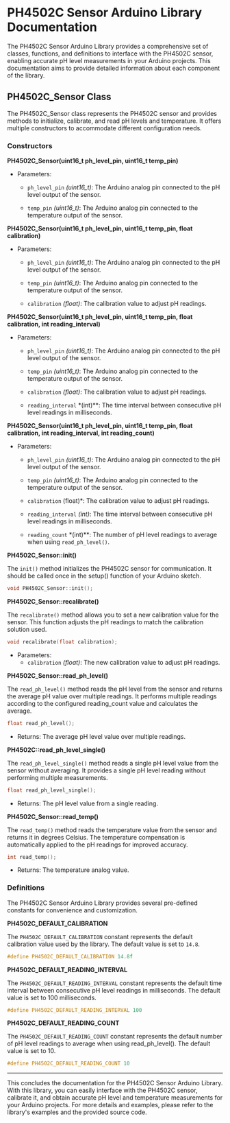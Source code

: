 # PH4502C Sensor Arduino Library Documentation

The PH4502C Sensor Arduino Library provides a comprehensive set of classes, functions, and definitions to interface with the PH4502C sensor, enabling accurate pH level measurements in your Arduino projects. This documentation aims to provide detailed information about each component of the library.

## PH4502C_Sensor Class

The PH4502C_Sensor class represents the PH4502C sensor and provides methods to initialize, calibrate, and read pH levels and temperature. It offers multiple constructors to accommodate different configuration needs.

### Constructors

**PH4502C_Sensor(uint16_t ph_level_pin, uint16_t temp_pin)**

- Parameters:
    - ```ph_level_pin``` *(uint16_t)*: The Arduino analog pin connected to the pH level output of the sensor.

    - ```temp_pin``` *(uint16_t)*: The Arduino analog pin connected to the temperature output of the sensor.

**PH4502C_Sensor(uint16_t ph_level_pin, uint16_t temp_pin, float calibration)**

- Parameters:
    - ```ph_level_pin``` *(uint16_t)*: The Arduino analog pin connected to the pH level output of the sensor.

    - ```temp_pin``` *(uint16_t)*: The Arduino analog pin connected to the temperature output of the sensor.

    - ```calibration``` *(float)*: The calibration value to adjust pH readings.

**PH4502C_Sensor(uint16_t ph_level_pin, uint16_t temp_pin, float calibration, int reading_interval)**

- Parameters:
    - ```ph_level_pin``` *(uint16_t)*: The Arduino analog pin connected to the pH level output of the sensor.

    - ```temp_pin``` *(uint16_t)*: The Arduino analog pin connected to the temperature output of the sensor.

    - ```calibration``` *(float)*: The calibration value to adjust pH readings.

    - ```reading_interval``` *(int)**: The time interval between consecutive pH level readings in milliseconds.

**PH4502C_Sensor(uint16_t ph_level_pin, uint16_t temp_pin, float calibration, int reading_interval, int reading_count)**

- Parameters:
    - ```ph_level_pin``` *(uint16_t)*: The Arduino analog pin connected to the pH level output of the sensor.

    - ```temp_pin``` *(uint16_t)*: The Arduino analog pin connected to the temperature output of the sensor.

    - ```calibration``` (float)*: The calibration value to adjust pH readings.

    - ```reading_interval``` *(int)*: The time interval between consecutive pH level readings in milliseconds.

    - ```reading_count``` *(int)**: The number of pH level readings to average when using ```read_ph_level()```.

**PH4502C_Sensor::init()**

The ```init()``` method initializes the PH4502C sensor for communication. It should be called once in the setup() function of your Arduino sketch.

```cpp
void PH4502C_Sensor::init();
```

**PH4502C_Sensor::recalibrate()**

The ```recalibrate()``` method allows you to set a new calibration value for the sensor. This function adjusts the pH readings to match the calibration solution used.

```cpp
void recalibrate(float calibration);
```

- Parameters:
    - ```calibration``` *(float)*: The new calibration value to adjust pH readings.

**PH4502C_Sensor::read_ph_level()**

The ```read_ph_level()``` method reads the pH level from the sensor and returns the average pH value over multiple readings. It performs multiple readings according to the configured reading_count value and calculates the average.

```cpp
float read_ph_level();
```

- Returns: The average pH level value over multiple readings.

**PH4502C::read_ph_level_single()**

The ```read_ph_level_single()``` method reads a single pH level value from the sensor without averaging. It provides a single pH level reading without performing multiple measurements.

```cpp
float read_ph_level_single();
```

- Returns: The pH level value from a single reading.

**PH4502C_Sensor::read_temp()**

The ```read_temp()``` method reads the temperature value from the sensor and returns it in degrees Celsius. The temperature compensation is automatically applied to the pH readings for improved accuracy.

```cpp
int read_temp();
```

- Returns: The temperature analog value.

### Definitions

The PH4502C Sensor Arduino Library provides several pre-defined constants for convenience and customization.

**PH4502C_DEFAULT_CALIBRATION**

The ```PH4502C_DEFAULT_CALIBRATION``` constant represents the default calibration value used by the library. The default value is set to ```14.8```.

```cpp
#define PH4502C_DEFAULT_CALIBRATION 14.8f
```

**PH4502C_DEFAULT_READING_INTERVAL**

The ```PH4502C_DEFAULT_READING_INTERVAL``` constant represents the default time interval between consecutive pH level readings in milliseconds. The default value is set to 100 milliseconds.

```cpp
#define PH4502C_DEFAULT_READING_INTERVAL 100
```

**PH4502C_DEFAULT_READING_COUNT**

The ```PH4502C_DEFAULT_READING_COUNT``` constant represents the default number of pH level readings to average when using read_ph_level(). The default value is set to 10.

```cpp
#define PH4502C_DEFAULT_READING_COUNT 10
```

---

This concludes the documentation for the PH4502C Sensor Arduino Library. With this library, you can easily interface with the PH4502C sensor, calibrate it, and obtain accurate pH level and temperature measurements for your Arduino projects. For more details and examples, please refer to the library's examples and the provided source code.